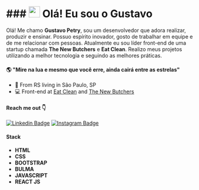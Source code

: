 # ### <img src="https://media.giphy.com/media/hvRJCLFzcasrR4ia7z/giphy.gif" width="30px"> Olá! Eu sou o Gustavo

Olá! Me chamo **Gustavo Petry**, sou um desenvolvedor que adora realizar, produzir e ensinar. Possuo espírito inovador, gosto de trabalhar em equipe e de me relacionar com pessoas. Atualmente eu sou líder front-end de uma startup chamada **The New Butchers** e **Eat Clean**. Realizo meus projetos utilizando a melhor tecnologia e seguindo as melhores práticas.


#### 🌎 **"Mire na lua e mesmo que você erre, ainda cairá entre as estrelas"**

-  📍  From RS living in São Paulo, SP
- 💻 Front-end at [Eat Clean](https://www.instagram.com/eatclean_brasil/?hl=pt-br) and [The New Butchers](https://www.instagram.com/thenewbutchers/?hl=pt-br)


#### Reach me out 👇
[![Linkedin Badge](https://img.shields.io/badge/-LinkedIn-blue?style=flat-square&logo=Linkedin&logoColor=white&link=https:https://www.linkedin.com/in/gustavopetry95/)](https://www.linkedin.com/in/gustavopetry95/) [![Instagram Badge](https://img.shields.io/badge/-Instagram-violet?style=flat-square&logo=Instagram&logoColor=white&link=https:https://www.instagram.com/gustavopetry_95/?hl=cs)](https://www.instagram.com/gustavopetry_95/?hl=cs)


#### **Stack**

- **HTML**   
- **CSS** 
- **BOOTSTRAP**  
- **BULMA**
- **JAVASCRIPT**  
- **REACT JS** 


